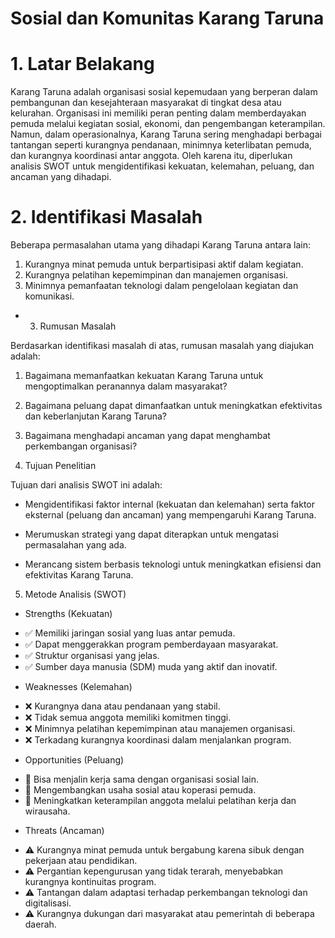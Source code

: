 # Sosial dan Komunitas Karang Taruna
# 1. Latar Belakang

Karang Taruna adalah organisasi sosial kepemudaan yang berperan dalam pembangunan dan kesejahteraan masyarakat di tingkat desa atau kelurahan. Organisasi ini memiliki peran penting dalam memberdayakan pemuda melalui kegiatan sosial, ekonomi, dan pengembangan keterampilan. Namun, dalam operasionalnya, Karang Taruna sering menghadapi berbagai tantangan seperti kurangnya pendanaan, minimnya keterlibatan pemuda, dan kurangnya koordinasi antar anggota. Oleh karena itu, diperlukan analisis SWOT untuk mengidentifikasi kekuatan, kelemahan, peluang, dan ancaman yang dihadapi.

# 2. Identifikasi Masalah

Beberapa permasalahan utama yang dihadapi Karang Taruna antara lain:

1. Kurangnya minat pemuda untuk berpartisipasi aktif dalam kegiatan.
2. Kurangnya pelatihan kepemimpinan dan manajemen organisasi.
3. Minimnya pemanfaatan teknologi dalam pengelolaan kegiatan dan komunikasi.

* 3. Rumusan Masalah

Berdasarkan identifikasi masalah di atas, rumusan masalah yang diajukan adalah:

1. Bagaimana memanfaatkan kekuatan Karang Taruna untuk mengoptimalkan peranannya dalam masyarakat?

2. Bagaimana peluang dapat dimanfaatkan untuk meningkatkan efektivitas dan keberlanjutan Karang Taruna?

3. Bagaimana menghadapi ancaman yang dapat menghambat perkembangan organisasi?

4. Tujuan Penelitian

Tujuan dari analisis SWOT ini adalah:

- Mengidentifikasi faktor internal (kekuatan dan kelemahan) serta faktor eksternal (peluang dan ancaman) yang mempengaruhi Karang Taruna.

- Merumuskan strategi yang dapat diterapkan untuk mengatasi permasalahan yang ada.

- Merancang sistem berbasis teknologi untuk meningkatkan efisiensi dan efektivitas Karang Taruna.

5. Metode Analisis (SWOT)

- Strengths (Kekuatan)

* ✅ Memiliki jaringan sosial yang luas antar pemuda.
* ✅ Dapat menggerakkan program pemberdayaan masyarakat.
* ✅ Struktur organisasi yang jelas.
* ✅ Sumber daya manusia (SDM) muda yang aktif dan inovatif.

- Weaknesses (Kelemahan)

* ❌ Kurangnya dana atau pendanaan yang stabil.
* ❌ Tidak semua anggota memiliki komitmen tinggi.
* ❌ Minimnya pelatihan kepemimpinan atau manajemen organisasi.
* ❌ Terkadang kurangnya koordinasi dalam menjalankan program.

- Opportunities (Peluang)

* 🌟 Bisa menjalin kerja sama dengan organisasi sosial lain.
* 🌟 Mengembangkan usaha sosial atau koperasi pemuda.
* 🌟 Meningkatkan keterampilan anggota melalui pelatihan kerja dan wirausaha.

- Threats (Ancaman)

* ⚠️ Kurangnya minat pemuda untuk bergabung karena sibuk dengan pekerjaan atau pendidikan.
* ⚠️ Pergantian kepengurusan yang tidak terarah, menyebabkan kurangnya kontinuitas program.
* ⚠️ Tantangan dalam adaptasi terhadap perkembangan teknologi dan digitalisasi.
* ⚠️ Kurangnya dukungan dari masyarakat atau pemerintah di beberapa daerah.